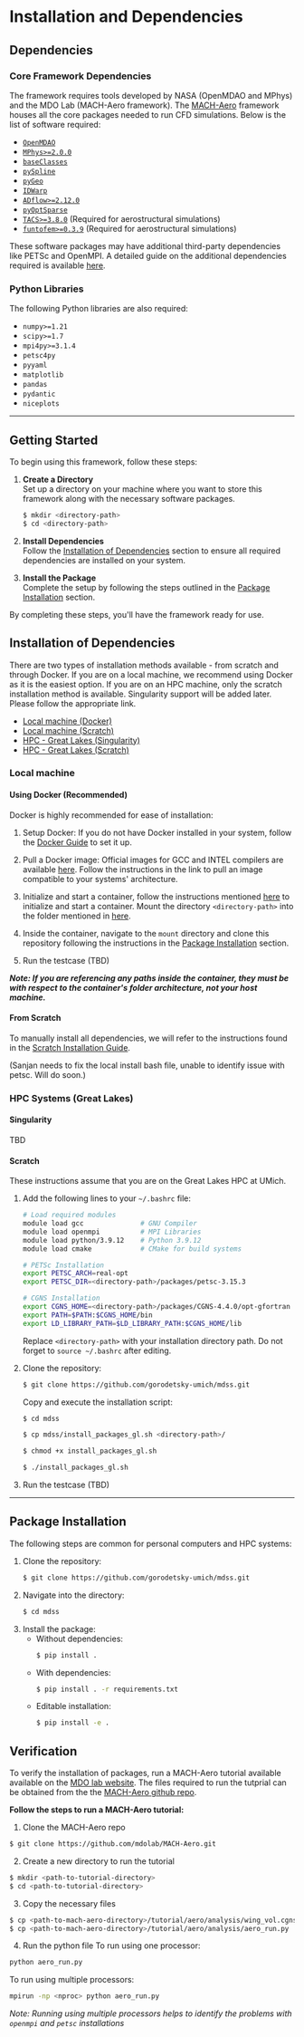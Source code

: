 # Installation and Dependencies

## Dependencies

### Core Framework Dependencies
The framework requires tools developed by NASA (OpenMDAO and MPhys) and the MDO Lab (MACH-Aero framework). The [MACH-Aero](https://mdolab-mach-aero.readthedocs-hosted.com/en/latest/index.html) framework houses all the core packages needed to run CFD simulations. Below is the list of software required:

- [`OpenMDAO`](https://github.com/OpenMDAO/OpenMDAO)
- [`MPhys>=2.0.0`](https://github.com/OpenMDAO/mphys)
- [`baseClasses`](https://github.com/mdolab/baseclasses)
- [`pySpline`](https://github.com/mdolab/pyspline)
- [`pyGeo`](https://github.com/mdolab/pygeo)
- [`IDWarp`](https://github.com/mdolab/idwarp)
- [`ADflow>=2.12.0`](https://github.com/mdolab/adflow)
- [`pyOptSparse`](https://github.com/mdolab/pyoptsparse)
- [`TACS>=3.8.0`](https://github.com/smdogroup/tacs) (Required for aerostructural simulations)
- [`funtofem>=0.3.9`](https://github.com/smdogroup/funtofem) (Required for aerostructural simulations)

These software packages may have additional third-party dependencies like PETSc and OpenMPI. A detailed guide on the additional dependencies required is available [here](https://mdolab-mach-aero.readthedocs-hosted.com/en/latest/installInstructions/installFromScratch.html).

### Python Libraries
The following Python libraries are also required:

- `numpy>=1.21`
- `scipy>=1.7`
- `mpi4py>=3.1.4`
- `petsc4py`
- `pyyaml`
- `matplotlib`
- `pandas`
- `pydantic`
- `niceplots`


---
## Getting Started
To begin using this framework, follow these steps:

1. **Create a Directory**  
   Set up a directory on your machine where you want to store this framework along with the necessary software packages.

    ```bash
    $ mkdir <directory-path> 
    $ cd <directory-path>
    ```

2. **Install Dependencies**  
   Follow the [Installation of Dependencies](#installation-of-dependencies) section to ensure all required dependencies are installed on your system.

3. **Install the Package**  
   Complete the setup by following the steps outlined in the [Package Installation](#package-installation) section.

By completing these steps, you'll have the framework ready for use.


## Installation of Dependencies

There are two types of installation methods available - from scratch and through Docker. If you are on a local machine, we recommend using Docker as it is the easiest option. If you are on an HPC machine, only the scratch installation method is available. Singularity support will be added later. Please follow the appropriate link.

- [Local machine (Docker)](#using-docker-recommended)
- [Local machine (Scratch)](#from-scratch)
- [HPC - Great Lakes (Singularity)](#singularity)
- [HPC - Great Lakes (Scratch)](#scratch)

### Local machine

#### Using Docker (Recommended)
Docker is highly recommended for ease of installation:

1. Setup Docker: If you do not have Docker installed in your system, follow the [Docker Guide](https://docs.docker.com/) to set it up.

2. Pull a Docker image: Official images for GCC and INTEL compilers are available [here](https://mdolab-mach-aero.readthedocs-hosted.com/en/latest/installInstructions/dockerInstructions.html). Follow the instructions in the link to pull an image compatible to your systems' architecture.

3. Initialize and start a container, follow the instructions mentioned [here](https://mdolab-mach-aero.readthedocs-hosted.com/en/latest/installInstructions/dockerInstructions.html#initialize-docker-container) to initialize and start a container. Mount the directory `<directory-path>` into the folder mentioned in [here](https://mdolab-mach-aero.readthedocs-hosted.com/en/latest/installInstructions/dockerInstructions.html#initialize-docker-container).

4. Inside the container, navigate to the `mount` directory and clone this repository following the instructions in the [Package Installation](#package-installation) section.

5. Run the testcase (TBD)

**_Note: If you are referencing any paths inside the container, they must be with respect to the container's folder architecture, not your host machine._**

#### From Scratch

To manually install all dependencies, we will refer to the instructions found in the [Scratch Installation Guide](https://mdolab-mach-aero.readthedocs-hosted.com/en/latest/installInstructions/installFromScratch.html).

(Sanjan needs to fix the local install bash file, unable to identify issue with petsc. Will do soon.)

### HPC Systems (Great Lakes)

#### Singularity 
TBD

#### Scratch

These instructions assume that you are on the Great Lakes HPC at UMich.

1. Add the following lines to your `~/.bashrc` file:
    ```bash
    # Load required modules
    module load gcc              # GNU Compiler
    module load openmpi          # MPI Libraries
    module load python/3.9.12    # Python 3.9.12
    module load cmake            # CMake for build systems

    # PETSc Installation
    export PETSC_ARCH=real-opt
    export PETSC_DIR=<directory-path>/packages/petsc-3.15.3

    # CGNS Installation
    export CGNS_HOME=<directory-path>/packages/CGNS-4.4.0/opt-gfortran
    export PATH=$PATH:$CGNS_HOME/bin
    export LD_LIBRARY_PATH=$LD_LIBRARY_PATH:$CGNS_HOME/lib
    ```
    Replace `<directory-path>` with your installation directory path. Do not forget to `source ~/.bashrc` after editing.

2. Clone the repository:
    ```bash
    $ git clone https://github.com/gorodetsky-umich/mdss.git
    ```

    Copy and execute the installation script:
    ```bash
    $ cd mdss

    $ cp mdss/install_packages_gl.sh <directory-path>/
    
    $ chmod +x install_packages_gl.sh

    $ ./install_packages_gl.sh
    ```

3. Run the testcase (TBD)

---

## Package Installation

The following steps are common for personal computers and HPC systems:

1. Clone the repository:
    ```bash
    $ git clone https://github.com/gorodetsky-umich/mdss.git
    ```
2. Navigate into the directory:
    ```bash
    $ cd mdss
    ```
3. Install the package:
    - Without dependencies:
        ```bash 
        $ pip install .
        ```
    - With dependencies:
        ```bash
        $ pip install . -r requirements.txt
        ```
    - Editable installation:
        ```bash
        $ pip install -e .
        ```

## Verification

To verify the installation of packages, run a MACH-Aero tutorial available available on the [MDO lab website](https://mdolab-mach-aero.readthedocs-hosted.com/en/latest/machAeroTutorials/aero_adflow.html). The files required to run the tutprial can be obtained from the the [MACH-Aero github repo](https://github.com/mdolab/MACH-Aero.git).

**Follow the steps to run a MACH-Aero tutorial:**

1. Clone the MACH-Aero repo
```bash
$ git clone https://github.com/mdolab/MACH-Aero.git
```

2. Create a new directory to run the tutorial
```bash
$ mkdir <path-to-tutorial-directory>
$ cd <path-to-tutorial-directory>
```
3. Copy the necessary files
```bash
$ cp <path-to-mach-aero-directory>/tutorial/aero/analysis/wing_vol.cgns .
$ cp <path-to-mach-aero-directory>/tutorial/aero/analysis/aero_run.py
```
4. Run the python file
To run using one processor:
```bash
python aero_run.py
```
To run using multiple processors:
```bash
mpirun -np <nproc> python aero_run.py
```
*_Note: Running using multiple processors helps to identify the problems with `openmpi` and `petsc` installations_*